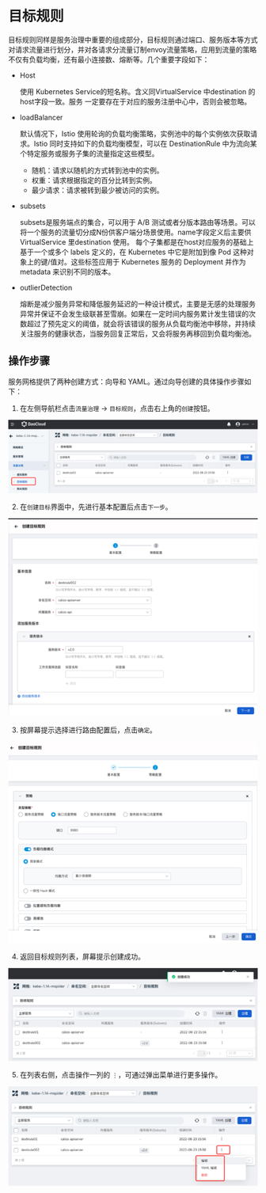 # 目标规则

目标规则同样是服务治理中重要的组成部分，目标规则通过端口、服务版本等方式对请求流量进行划分，并对各请求分流量订制envoy流量策略，应用到流量的策略不仅有负载均衡，还有最小连接数、熔断等。几个重要字段如下：

- Host

  使用 Kubernetes Service的短名称。含义同VirtualService 中destination 的 host字段一致。服务 一定要存在于对应的服务注册中心中，否则会被忽略。

- loadBalancer

  默认情况下，Istio 使用轮询的负载均衡策略，实例池中的每个实例依次获取请求。Istio 同时支持如下的负载均衡模型，可以在 DestinationRule 中为流向某个特定服务或服务子集的流量指定这些模型。

  - 随机：请求以随机的方式转到池中的实例。
  - 权重：请求根据指定的百分比转到实例。
  - 最少请求：请求被转到最少被访问的实例。

- subsets

  subsets是服务端点的集合，可以用于 A/B 测试或者分版本路由等场景。可以将一个服务的流量切分成N份供客户端分场景使用。name字段定义后主要供 VirtualService 里destination 使用。 每个子集都是在host对应服务的基础上基于一个或多个 labels 定义的，在 Kubernetes 中它是附加到像 Pod 这种对象上的键/值对。这些标签应用于 Kubernetes 服务的 Deployment 并作为 metadata 来识别不同的版本。

- outlierDetection
  
  熔断是减少服务异常和降低服务延迟的一种设计模式，主要是无感的处理服务异常并保证不会发生级联甚至雪崩。如果在一定时间内服务累计发生错误的次数超过了预先定义的阈值，就会将该错误的服务从负载均衡池中移除，并持续关注服务的健康状态，当服务回复正常后，又会将服务再移回到负载均衡池。

## 操作步骤

服务网格提供了两种创建方式：向导和 YAML。通过向导创建的具体操作步骤如下：

1. 在左侧导航栏点击`流量治理` -> `目标规则`，点击右上角的`创建`按钮。

  ![创建](../../images/destirule01.png)

2. 在`创建目标`界面中，先进行基本配置后点击`下一步`。

  ![创建](../../images/destirule02.png)

3. 按屏幕提示选择进行路由配置后，点击`确定`。

  ![创建](../../images/destirule03.png)

4. 返回目标规则列表，屏幕提示创建成功。

  ![创建](../../images/destirule04.png)

5. 在列表右侧，点击操作一列的 `⋮`，可通过弹出菜单进行更多操作。

  ![创建](../../images/destirule05.png)
